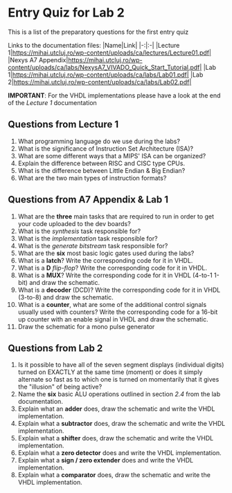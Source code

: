 # Entry Quiz for Lab 2

This is a list of the preparatory questions for the first entry quiz

Links to the documentation files:
|Name|Link|
|-:|:-|
|Lecture 1|https://mihai.utcluj.ro/wp-content/uploads/ca/lectures/Lecture01.pdf|
|Nexys A7 Appendix|https://mihai.utcluj.ro/wp-content/uploads/ca/labs/NexysA7_VIVADO_Quick_Start_Tutorial.pdf|
|Lab 1|https://mihai.utcluj.ro/wp-content/uploads/ca/labs/Lab01.pdf|
|Lab 2|https://mihai.utcluj.ro/wp-content/uploads/ca/labs/Lab02.pdf|

**IMPORTANT**: For the VHDL implementations please have a look at the end of the _Lecture 1_ documentation

## Questions from Lecture 1
1. What programming language do we use during the labs?
2. What is the significance of Instruction Set Architecture (ISA)?
3. What are some different ways that a MIPS' ISA can be organized?
4. Explain the difference between RISC and CISC type CPUs.
5. What is the difference between Little Endian & Big Endian?
6. What are the two main types of instruction formats?

## Questions from A7 Appendix & Lab 1
1. What are the __three__ main tasks that are required to run in order to get your code uploaded to the dev boards?
2. What is the _synthesis_ task responsible for?
3. What is the _implementation_ task responsible for?
4. What is the _generate bitstream_ task responsible for?
5. What are the **six** most basic logic gates used during the labs?
6. What is a **latch**? Write the corresponding code for it in VHDL.
7. What is a **D** _flip-flop_? Write the corresponding code for it in VHDL.
8. What is a **MUX**? Write the corresponding code for it in VHDL (4-to-1 1-bit) and draw the schematic.
9. What is a **decoder** (DCD)? Write the corresponding code for it in VHDL (3-to-8) and draw the schematic.
10. What is a **counter**, what are some of the additional control signals usually used with counters? Write the corresponding code for a 16-bit up counter with an enable signal in VHDL and draw the schematic.
11. Draw the schematic for a mono pulse generator

## Questions from Lab 2
1. Is it possible to have all of the seven segment displays (individual digits) turned on EXACTLY at the same time (moment) or does it simply alternate so fast as to which one is turned on momentarily that it gives the "illusion" of being active?
2. Name the **six** basic ALU operations outlined in section _2.4_ from the lab documentation.
3. Explain what an **adder** does, draw the schematic and write the VHDL implementation.
4. Explain what a **subtractor** does, draw the schematic and write the VHDL implementation.
5. Explain what a **shifter** does, draw the schematic and write the VHDL implementation.
6. Explain what a **zero detector** does and write the VHDL implementation.
7. Explain what a **sign / zero extender** does and write the VHDL implementation.
8. Explain what a **comparator** does, draw the schematic and write the VHDL implementation.
